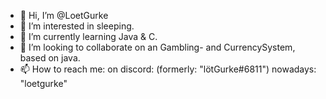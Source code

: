 - 👋 Hi, I’m @LoetGurke
- 👀 I’m interested in sleeping.
- 🌱 I’m currently learning Java & C.
- 💞️ I’m looking to collaborate on an Gambling- and CurrencySystem, based on java.
- 📫 How to reach me: on discord: (formerly: "lötGurke#6811") nowadays: "loetgurke"

<!---
LoetGurke/LoetGurke is a ✨ special ✨ repository because its `README.md` (this file) appears on your GitHub profile.
You can click the Preview link to take a look at your changes.
--->
